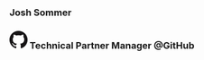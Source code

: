 ### Josh Sommer
### [![Alt](./img/GitHub-Mark-32px.png)](https://github.com "GitHub")  Technical Partner Manager @GitHub 

[1]: ./img/ghlogo.png

